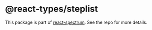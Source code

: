 # @react-types/steplist

This package is part of [react-spectrum](https://github.com/adobe/react-spectrum). See the repo for more details.
